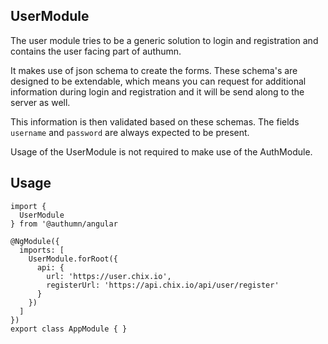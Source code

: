 ## UserModule

The user module tries to be a generic solution to login and registration and contains the user facing part of authumn.

It makes use of json schema to create the forms. These schema's are designed to be extendable, which means you can request for additional information during login and registration and it will be send along to the server as well.

This information is then validated based on these schemas. The fields `username` and `password` are always expected to be present.

Usage of the UserModule is not required to make use of the AuthModule.

## Usage

```text
import {
  UserModule
} from '@authumn/angular

@NgModule({
  imports: [
    UserModule.forRoot({
      api: {
        url: 'https://user.chix.io',
        registerUrl: 'https://api.chix.io/api/user/register'
      }
    })
  ]
})
export class AppModule { }
```

